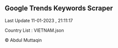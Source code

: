 

## Google Trends Keywords Scraper 
 
Last Update 11-01-2023 , 21:11:17

Country List :
VIETNAM.json



© Abdul Muttaqin 
